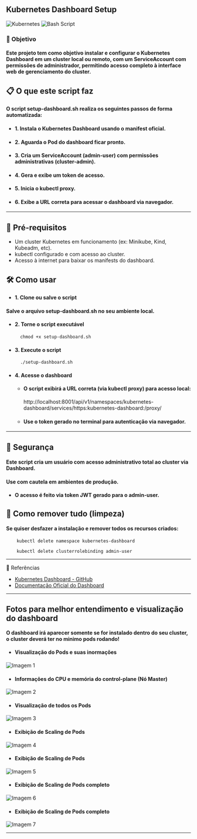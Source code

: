 ## Kubernetes Dashboard Setup

![Kubernetes](https://img.shields.io/badge/kubernetes-%23326ce5.svg?style=for-the-badge&logo=kubernetes&logoColor=white)
![Bash Script](https://img.shields.io/badge/bash_script-%23121011.svg?style=for-the-badge&logo=gnu-bash&logoColor=white)


### 🚀 Objetivo

#### Este projeto tem como objetivo instalar e configurar o Kubernetes Dashboard em um cluster local ou remoto, com um ServiceAccount com permissões de administrador, permitindo acesso completo à interface web de gerenciamento do cluster.

## 📋 O que este script faz

#### O script setup-dashboard.sh realiza os seguintes passos de forma automatizada:

- #### 1. Instala o Kubernetes Dashboard usando o manifest oficial.
- #### 2. Aguarda o Pod do dashboard ficar pronto.
- #### 3. Cria um ServiceAccount (admin-user) com permissões administrativas (cluster-admin).
- #### 4. Gera e exibe um token de acesso.
- #### 5. Inicia o kubectl proxy.
- #### 6. Exibe a URL correta para acessar o dashboard via navegador.

---
## 🧩 Pré-requisitos

- Um cluster Kubernetes em funcionamento (ex: Minikube, Kind, Kubeadm, etc).
- kubectl configurado e com acesso ao cluster.
- Acesso à internet para baixar os manifests do dashboard.


## 🛠️ Como usar
- #### 1. Clone ou salve o script

#### Salve o arquivo setup-dashboard.sh no seu ambiente local.

- #### 2. Torne o script executável
        chmod +x setup-dashboard.sh

- #### 3. Execute o script
        ./setup-dashboard.sh

- #### 4. Acesse o dashboard

    - #### O script exibirá a URL correta (via kubectl proxy) para acesso local:
         http://localhost:8001/api/v1/namespaces/kubernetes-dashboard/services/https:kubernetes-dashboard:/proxy/
    
    - #### **Use o token gerado no terminal para autenticação via navegador.**
---

## 🔐 Segurança

#### Este script cria um usuário com acesso administrativo total ao cluster via Dashboard.

#### Use com cautela em ambientes de produção.

- #### O acesso é feito via token JWT gerado para o admin-user.


## 🧹 Como remover tudo (limpeza)

#### Se quiser desfazer a instalação e remover todos os recursos criados:
        kubectl delete namespace kubernetes-dashboard

        kubectl delete clusterrolebinding admin-user

---

📎 Referências

- [Kubernetes Dashboard - GitHub](https://github.com/kubernetes/dashboard)
- [Documentação Oficial do Dashboard](https://kubernetes.io/docs/tasks/access-application-cluster/web-ui-dashboard/)

---
## Fotos para melhor entendimento e visualização do dashboard
**O dashboard irá aparecer somente se for instalado dentro do seu cluster, o cluster deverá ter no minimo pods rodando!**

- #### Visualização do Pods e suas inormações
![Imagem 1](photos/1.png)

- #### Informações do CPU e memória do control-plane (Nó Master)
![Imagem 2](photos/2.png)

- #### Visualização de todos os Pods
![Imagem 3](photos/3.png)

- #### Exibição de Scaling de Pods
![Imagem 4](photos/4.png)

- #### Exibição de Scaling de Pods
![Imagem 5](photos/5.png)

- #### Exibição de Scaling de Pods completo
![Imagem 6](photos/6.png)

- #### Exibição de Scaling de Pods completo
![Imagem 7](photos/7.png)

---
